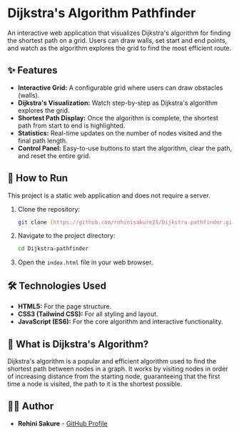 # Dijkstra's Algorithm Pathfinder

An interactive web application that visualizes Dijkstra's algorithm for finding the shortest path on a grid. Users can draw walls, set start and end points, and watch as the algorithm explores the grid to find the most efficient route.

## ✨ Features

- **Interactive Grid:** A configurable grid where users can draw obstacles (walls).
- **Dijkstra's Visualization:** Watch step-by-step as Dijkstra's algorithm explores the grid.
- **Shortest Path Display:** Once the algorithm is complete, the shortest path from start to end is highlighted.
- **Statistics:** Real-time updates on the number of nodes visited and the final path length.
- **Control Panel:** Easy-to-use buttons to start the algorithm, clear the path, and reset the entire grid.

## 🚀 How to Run

This project is a static web application and does not require a server.

1.  Clone the repository:
    ```bash
    git clone [https://github.com/rohinisakure25/Dijkstra-pathfinder.git](https://github.com/rohinisakure25/Dijkstra-pathfinder.git)
    ```
2.  Navigate to the project directory:
    ```bash
    cd Dijkstra-pathfinder
    ```
3.  Open the `index.html` file in your web browser.

## 🛠️ Technologies Used

- **HTML5:** For the page structure.
- **CSS3 (Tailwind CSS):** For all styling and layout.
- **JavaScript (ES6):** For the core algorithm and interactive functionality.

## 📖 What is Dijkstra's Algorithm?

Dijkstra's algorithm is a popular and efficient algorithm used to find the shortest path between nodes in a graph. It works by visiting nodes in order of increasing distance from the starting node, guaranteeing that the first time a node is visited, the path to it is the shortest possible.

## 👨‍💻 Author

- **Rohini Sakure** - [GitHub Profile](https://github.com/rohinisakure25)
